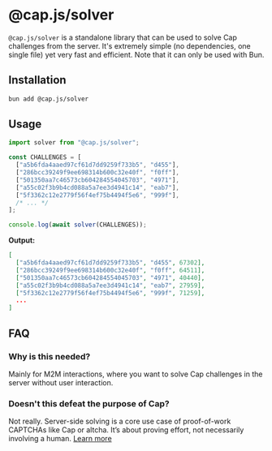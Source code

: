 # @cap.js/solver

`@cap.js/solver` is a standalone library that can be used to solve Cap challenges from the server. It's extremely simple (no dependencies, one single file) yet very fast and efficient. Note that it can only be used with Bun.

## Installation

```bash
bun add @cap.js/solver
```

## Usage

```js
import solver from "@cap.js/solver";

const CHALLENGES = [
  ["a5b6fda4aaed97cf61d7dd9259f733b5", "d455"],
  ["286bcc39249f9ee698314b600c32e40f", "f0ff"],
  ["501350aa7c46573cb604284554045703", "4971"],
  ["a55c02f3b9b4cd088a5a7ee3d4941c14", "eab7"],
  ["5f3362c12e2779f56f4ef75b4494f5e6", "999f"],
  /* ... */
];

console.log(await solver(CHALLENGES));
```

**Output:**

```json
[
  ["a5b6fda4aaed97cf61d7dd9259f733b5", "d455", 67302],
  ["286bcc39249f9ee698314b600c32e40f", "f0ff", 64511],
  ["501350aa7c46573cb604284554045703", "4971", 40440],
  ["a55c02f3b9b4cd088a5a7ee3d4941c14", "eab7", 27959],
  ["5f3362c12e2779f56f4ef75b4494f5e6", "999f", 71259],
  ...
]
```

## FAQ

### Why is this needed?
Mainly for M2M interactions, where you want to solve Cap challenges in the server without user interaction.

### Doesn't this defeat the purpose of Cap?
Not really. Server-side solving is a core use case of proof-of-work CAPTCHAs like Cap or altcha. It’s about proving effort, not necessarily involving a human. [Learn more](./effectiveness.md#why-you-might-not-want-to-use-this)